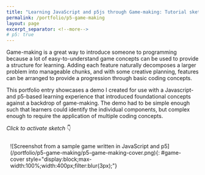 ```yaml
---
title: "Learning JavaScript and p5js through Game-making: Tutorial sketch"
permalink: /portfolio/p5-game-making
layout: page
excerpt_separator: <!--more-->
# p5: true
---
```

Game-making is a great way to introduce someone to programming because a lot of easy-to-understand game concepts can be used to provide a structure for learning. Adding each feature naturally decomposes a larger problem into manageable chunks, and with some creative planning, features can be arranged to provide a progression through basic coding concepts.
<!--more-->

This portfolio entry showcases a demo I created for use with a Javascript- and p5-based learning experience that introduced foundational concepts against a backdrop of game-making. The demo had to be simple enough such that learners could identify the individual components, but complex enough to require the application of multiple coding concepts. 

_Click to activate sketch_ 👇
<div id="sketch-container" style="display:grid;grid-template-columns:auto auto;padding:10px" markdown=1>
![Screenshot from a sample game written in JavaScript and p5](/portfolio/p5-game-making/p5-game-making-cover.png){: #game-cover style="display:block;max-width:100%;width:400px;filter:blur(3px);"}
</div>
<script src="https://cdn.jsdelivr.net/gh/jernwerber/js-sketches@main/p5-game-making/spicy-visitors.js"></script>
<script>
    (function() { 
        let sc = document.createElement("script");
        sc.setAttribute('src','https://cdnjs.cloudflare.com/ajax/libs/p5.js/1.5.0/p5.js');
        sc.onload = () => {
            // let start = document.createElement("script");
            // start.innerHTML = `new p5(s, "sketch-container")`;
            // start.setAttribute('defer','defer');
            // document.body.appendChild(start);
            document.getElementById("game-cover").addEventListener('click', () => {
                document.getElementById("game-cover").parentElement.remove();
                new p5(s, "sketch-container");
            })
            let sk = document.getElementById("sketch-container");
            function interceptKeys(e) {
                if([32, 37, 38, 39, 40].indexOf(e.keyCode) > -1) {
                    e.preventDefault();
                    console.log(`keycode ${e.keyCode} intercepted`)
                    }}
            sk.addEventListener("focus", () => {
                window.addEventListener("keydown", interceptKeys, false);
                sk.addEventListener("blur", ()=> {
                    window.removeEventListener("keydown", interceptKeys, false)
                }, false);
            }, false);
            }                           
        document.body.appendChild(sc);       
    })();
</script>
